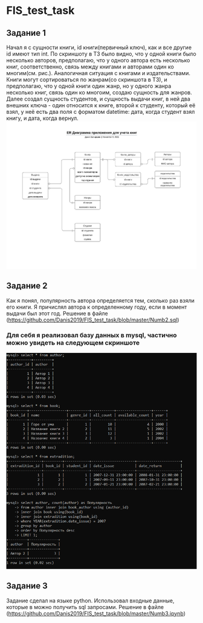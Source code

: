 # FIS_test_task
## Задание 1
Начал я с сущности книги, id книги(первичный ключ), как и все другие id имеют тип int. По скриншоту в ТЗ было видно, что у одной книги было несколько авторов, предполагаю, что у одного автора есть несколько книг, соответственно, связь между книгами и авторами один ко многим(см. рис.). Аналогичная ситуация с книгами и издательствами. Книги могут сортироваться по жанрам(со скриншота в ТЗ), и предполагаю, что у одной книги один жанр, но у одного жанра несколько книг, связь один ко многоим, создаю сущность для жанров.
Далее создал сущность студентов, и сущность выдачи книг, в ней два внешних ключа - один относится к книге, второй к студенту, который её взял, у неё есть два поля с форматом datetime: дата, когда студент взял книгу, и дата, когда вернул.
![alt text](ER.png "Numb1")
## Задание 2
Как я понял, популярность автора определяется тем, сколько раз взяли его книги. Я причислял автора к определенному году, если в момент выдачи был этот год.
Решение в файле (https://github.com/Danis2019/FIS_test_task/blob/master/Numb2.sql)
### Для себя я реализовал базу данных в mysql, частично можно увидеть на следующем скриншоте
![alt text](mysql.png "Null")
## Задание 3
Задание сделал на языке python. Использовал входные данные, которые в можно получить sql запросами.
Решение в файле (https://github.com/Danis2019/FIS_test_task/blob/master/Numb3.ipynb)
